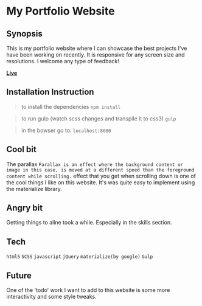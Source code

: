 # My Portfolio Website

## Synopsis
This is my portfolio website where I can showcase the best projects I've have been working on recently. It is responsive for any screen size and resolutions. I welcome any type of feedback!

**[Live](http://www.imjas.me/)**

## Installation Instruction
> to install the dependencies
`npm install`

> to run gulp (watch scss changes and transpile it to css3)
`gulp`

> in the bowser go to:
`localhost:8080`

## Cool bit
The parallax `Parallax is an effect where the background content or image in this case, is moved at a different speed than the foreground content while scrolling.` effect that you get when scrolling down is one of the cool things I like on this website. It's was quite easy to implement using the materialize library.

## Angry bit
Getting things to aline took a while. Especially in the skills section.

## Tech
`html5` `SCSS` `javascript` `jQuery` `materialize(by google)` `Gulp`


## Future
One of the 'todo' work I want to add to this website is some more interactivity and some style tweaks.
